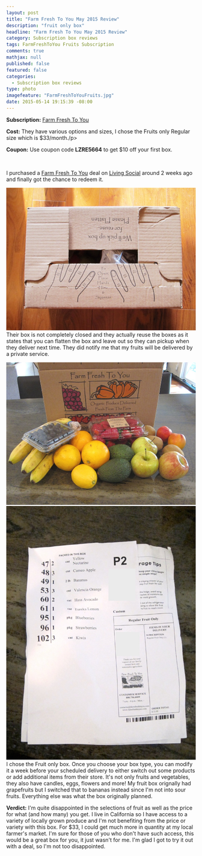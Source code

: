 ```yaml
---
layout: post
title: "Farm Fresh To You May 2015 Review"
description: "fruit only box"
headline: "Farm Fresh To You May 2015 Review"
category: Subscription box reviews
tags: FarmFreshToYou Fruits Subscription
comments: true
mathjax: null
published: false
featured: false
categories: 
  - Subscription box reviews
type: photo
imagefeature: "FarmFreshToYouFruits.jpg"
date: 2015-05-14 19:15:39 -08:00
---
```


<p><b>Subscription:</b> <a href="https://www.farmfreshtoyou.com">Farm Fresh To You</a></p>
<p><b>Cost:</b> They have various options and sizes, I chose the Fruits only Regular size which is $33/month./p>
<p><b>Coupon:</b> Use coupon code <b>LZRE5664</b> to get $10 off your first box.</p>
<br>

<p>I purchased a <a href="https://www.farmfreshtoyou.com">Farm Fresh To You</a> deal on <a href="www.livingsocial.com/deals/1439040?rpi=191165374&rui=28043398"> Living Social</a> around 2 weeks ago and finally got the chance to redeem it. 

![Farm Fresh To You Box2](/images/FarmFreshToYouBox2.jpg)
Their box is not completely closed and they actually reuse the boxes as it states that you can flatten the box and leave out so they can pickup when they deliver next time. 
They did notify me that my fruits will be delivered by a private service.</p>

![Farm Fresh To You Fruits](/images/FarmFreshToYouFruits.jpg)
![Farm Fresh To You Fruits List](/images/FarmFreshToYouFruitsList.jpg)
I chose the Fruit only box. Once you choose your box type, you can modify it a week before your scheduled delivery to either switch out some products or add additional items from their store. 
It's not only fruits and vegetables, they also have candles, eggs, flowers and more! My fruit box orignally had grapefruits but I switched that to bananas instead since I'm not into sour fruits. Everything else was what the box originally planned. 
</p>

<p><b>Verdict:</b> I'm quite disappointed in the selections of fruit as well as the price for what (and how many) you get. I live in California so I have access to a variety of locally grown produce and I'm not benefiting from the price or variety with this box. 
For $33, I could get much more in quantity at my local farmer's market. I'm sure for those of you who don't have such access, this would be a great box for you, it just wasn't for me. I'm glad I got to try it out with a deal, so I'm not too disappointed.</p>
